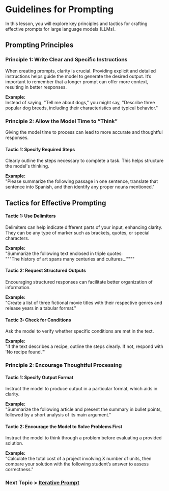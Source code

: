 # Guidelines for Prompting

In this lesson, you will explore key principles and tactics for crafting effective prompts for large language models (LLMs).

## Prompting Principles

### Principle 1: Write Clear and Specific Instructions

When creating prompts, clarity is crucial. Providing explicit and detailed instructions helps guide the model to generate the desired output. It’s important to remember that a longer prompt can offer more context, resulting in better responses.

**Example:**  
Instead of saying, "Tell me about dogs," you might say, "Describe three popular dog breeds, including their characteristics and typical behavior."

### Principle 2: Allow the Model Time to “Think”

Giving the model time to process can lead to more accurate and thoughtful responses.

#### Tactic 1: Specify Required Steps

Clearly outline the steps necessary to complete a task. This helps structure the model's thinking.

**Example:**  
"Please summarize the following passage in one sentence, translate that sentence into Spanish, and then identify any proper nouns mentioned."

## Tactics for Effective Prompting

#### Tactic 1: Use Delimiters

Delimiters can help indicate different parts of your input, enhancing clarity. They can be any type of marker such as brackets, quotes, or special characters.

**Example:**  
"Summarize the following text enclosed in triple quotes:  
\"\"\"The history of art spans many centuries and cultures...\"\"\""

#### Tactic 2: Request Structured Outputs

Encouraging structured responses can facilitate better organization of information.

**Example:**  
"Create a list of three fictional movie titles with their respective genres and release years in a tabular format."

#### Tactic 3: Check for Conditions

Ask the model to verify whether specific conditions are met in the text.

**Example:**  
"If the text describes a recipe, outline the steps clearly. If not, respond with 'No recipe found.'"

### Principle 2: Encourage Thoughtful Processing

#### Tactic 1: Specify Output Format

Instruct the model to produce output in a particular format, which aids in clarity.

**Example:**  
"Summarize the following article and present the summary in bullet points, followed by a short analysis of its main argument."

#### Tactic 2: Encourage the Model to Solve Problems First

Instruct the model to think through a problem before evaluating a provided solution.

**Example:**  
"Calculate the total cost of a project involving X number of units, then compare your solution with the following student’s answer to assess correctness."

### Next Topic > [Iterative Prompt](https://github.com/Riddhish97/PromptResources/blob/main/Prompt%20Eng%20advanced%20examples/Iterative%20Prompt.md)
